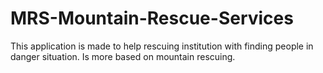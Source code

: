 # MRS-Mountain-Rescue-Services
This application is made to help rescuing institution with finding people in danger situation. Is more based on mountain rescuing.
